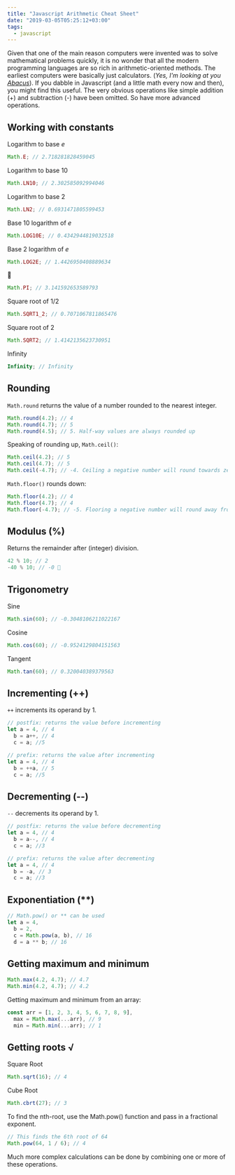 ```yaml
---
title: "Javascript Arithmetic Cheat Sheet"
date: "2019-03-05T05:25:12+03:00"
tags:
  - javascript
---
```


Given that one of the main reason computers were invented was to solve mathematical problems quickly, 
it is no wonder that all the modern programming languages are so rich in arithmetic-oriented methods. The earliest computers were basically 
just calculators. (_Yes, I'm looking at you [Abacus](https://en.wikipedia.org/wiki/Abacus)_). 
If you dabble in Javascript (and a little math every now and then), you might find this useful. The very obvious operations like simple addition (+) and subtraction (-) have been omitted. So have more advanced operations.

<!--more-->

## Working with constants

Logarithm to base _e_

```javascript
Math.E; // 2.718281828459045
```

Logarithm to base 10

```javascript
Math.LN10; // 2.302585092994046
```

Logarithm to base 2

```javascript
Math.LN2; // 0.6931471805599453
```

Base 10 logarithm of _e_

```javascript
Math.LOG10E; // 0.4342944819032518
```

Base 2 logarithm of _e_

```javascript
Math.LOG2E; // 1.4426950408889634
```

🥧

```javascript
Math.PI; // 3.141592653589793
```

Square root of 1/2

```javascript
Math.SQRT1_2; // 0.7071067811865476
```

Square root of 2

```javascript
Math.SQRT2; // 1.4142135623730951
```

Infinity

```javascript
Infinity; // Infinity
```

## Rounding

`Math.round` returns the value of a number rounded to the nearest integer.

```javascript
Math.round(4.2); // 4
Math.round(4.7); // 5
Math.round(4.5); // 5. Half-way values are always rounded up
```

Speaking of rounding up, `Math.ceil()`:

```javascript
Math.ceil(4.2); // 5
Math.ceil(4.7); // 5
Math.ceil(-4.7); // -4. Ceiling a negative number will round towards zero
```

`Math.floor()` rounds down:

```javascript
Math.floor(4.2); // 4
Math.floor(4.7); // 4
Math.floor(-4.7); // -5. Flooring a negative number will round away from zero
```

## Modulus (%)

Returns the remainder after (integer) division.

```javascript
42 % 10; // 2
-40 % 10; // -0 🤔
```

## Trigonometry

Sine

```javascript
Math.sin(60); // -0.3048106211022167
```

Cosine

```javascript
Math.cos(60); // -0.9524129804151563
```

Tangent

```javascript
Math.tan(60); // 0.320040389379563
```

## Incrementing (++)

`++` increments its operand by 1.

```javascript
// postfix: returns the value before incrementing
let a = 4, // 4
  b = a++, // 4
  c = a; //5
```

```javascript
// prefix: returns the value after incrementing
let a = 4, // 4
  b = ++a, // 5
  c = a; //5
```

## Decrementing (--)

`--` decrements its operand by 1.

```javascript
// postfix: returns the value before decrementing
let a = 4, // 4
  b = a--, // 4
  c = a; //3
```

```javascript
// prefix: returns the value after decrementing
let a = 4, // 4
  b = -a, // 3
  c = a; //3
```

## Exponentiation (\*\*)

```javascript
// Math.pow() or ** can be used
let a = 4,
  b = 2,
  c = Math.pow(a, b), // 16
  d = a ** b; // 16
```

## Getting maximum and minimum

```javascript
Math.max(4.2, 4.7); // 4.7
Math.min(4.2, 4.7); // 4.2
```

Getting maximum and minimum from an array:

```javascript
const arr = [1, 2, 3, 4, 5, 6, 7, 8, 9],
  max = Math.max(...arr), // 9
  min = Math.min(...arr); // 1
```

## Getting roots √

Square Root

```javascript
Math.sqrt(16); // 4
```

Cube Root

```javascript
Math.cbrt(27); // 3
```

To find the nth-root, use the Math.pow() function and pass in a fractional exponent.

```javascript
// This finds the 6th root of 64
Math.pow(64, 1 / 6); // 4
```

Much more complex calculations can be done by combining one or more of these operations.
